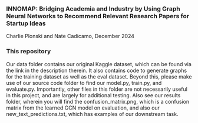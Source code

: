 ### INNOMAP: Bridging Academia and Industry by Using Graph Neural Networks to Recommend Relevant Research Papers for Startup Ideas ###
Charlie Plonski and Nate Cadicamo, December 2024

### This repository ###
Our data folder contains our original Kaggle dataset, which can be found via the link in the description therein. It also contains code to generate graphs for the training dataset as well as the eval dataset. 
Beyond this, please make use of our source code folder to find our model.py, train.py, and evaluate.py. Importantly, other files in this folder are not necessarily useful in this project, and are largely for additional testing.
Also see our results folder, wherein you will find the confusion_matrix.png, which is a confusion matrix from the learned GCN model on evaluation, and also our new_text_predictions.txt, which has examples of our downstream task.

